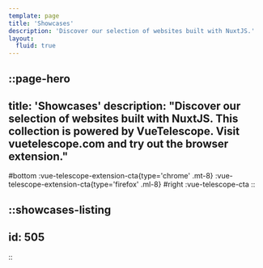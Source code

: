 ```yaml
---
template: page
title: 'Showcases'
description: 'Discover our selection of websites built with NuxtJS.'
layout:
  fluid: true
---
```


::page-hero
---
title: 'Showcases'
description: "Discover our selection of websites built with NuxtJS.
This collection is powered by VueTelescope.
Visit vuetelescope.com and try out the browser extension."
---
#bottom
  :vue-telescope-extension-cta{type='chrome' .mt-8}
  :vue-telescope-extension-cta{type='firefox' .ml-8}
#right
  :vue-telescope-cta
::

::showcases-listing
---
id: 505
---
::
